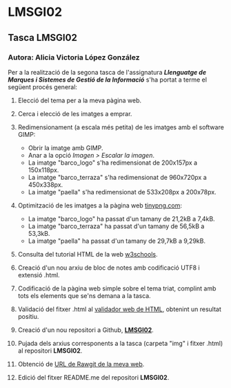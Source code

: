 # LMSGI02

## Tasca LMSGI02

### Autora: Alicia Victoria López González

Per a la realització de la segona tasca de l'assignatura **_Llenguatge de Marques i Sistemes de Gestió de la Informació_** s'ha portat a terme el següent procés general: 


1. Elecció del tema per a la meva pàgina web.

2. Cerca i elecció de les imatges a emprar.
   
3. Redimensionament (a escala més petita) de les imatges amb el software GIMP:

    * Obrir la imatge amb GIMP.
    * Anar a la opció _Imagen > Escalar la imagen_.
    * La imatge "barco_logo" s'ha redimensionat de 200x157px a 150x118px.
    * La imatge "barco_terraza" s'ha redimensionat de 960x720px a 450x338px.
    * La imatge "paella" s'ha redimensionat de 533x208px a 200x78px.

4. Optimització de les imatges a la pàgina web [tinypng.com](https://tinypng.com/):
    * La imatge "barco_logo" ha passat d'un tamany de 21,2kB a 7,4kB.
    * La imatge "barco_terraza" ha passat d'un tamany de 56,5kB a 53,3kB.
    * La imatge "paella" ha passat d'un tamany de 29,7kB a 9,29kB.

5. Consulta del tutorial HTML de la web [w3schools](www.w3schools.com/html/).

6. Creació d'un nou arxiu de bloc de notes amb codificació UTF8 i extensió .html.

7. Codificació de la pàgina web simple sobre el tema triat, complint amb tots els elements que se'ns demana a la tasca.

8. Validació del fitxer .html al [validador web de HTML](https://validator.w3.org/), obtenint un resultat positiu.

9. Creació d'un nou repositori a Github, [**LMSGI02**](https://github.com/alishaibz/LMSGI02).
    
10. Pujada dels arxius corresponents a la tasca (carpeta "img" i fitxer .html) al repositori **LMSGI02**.

11. Obtenció de [URL de Rawgit de la meva web]().

12. Edició del fitxer README.me del repositori **LMSGI02**.


